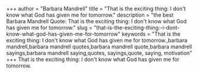 +++
author = "Barbara Mandrell"
title = "That is the exciting thing: I don't know what God has given me for tomorrow."
description = "the best Barbara Mandrell Quote: That is the exciting thing: I don't know what God has given me for tomorrow."
slug = "that-is-the-exciting-thing:-i-dont-know-what-god-has-given-me-for-tomorrow"
keywords = "That is the exciting thing: I don't know what God has given me for tomorrow.,barbara mandrell,barbara mandrell quotes,barbara mandrell quote,barbara mandrell sayings,barbara mandrell saying,quotes, sayings,quote, saying, motivation"
+++
That is the exciting thing: I don't know what God has given me for tomorrow.
